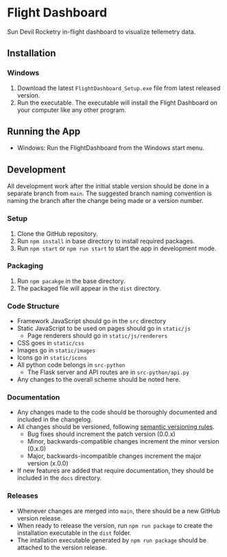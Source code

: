 # Flight Dashboard
Sun Devil Rocketry in-flight dashboard to visualize tellemetry data.


## Installation

### Windows
1. Download the latest `FlightDashboard_Setup.exe` file from latest released version.
2. Run the executable. The executable will install the Flight Dashboard on your computer like any other program.


## Running the App
- Windows: Run the FlightDashboard from the Windows start menu.


## Development
All development work after the initial stable version should be done in a separate branch from `main`. The suggested branch naming convention is naming the branch after the change being made or a version number.

### Setup
1. Clone the GitHub repository.
2. Run `npm install` in base directory to install required packages.
3. Run `npm start` or `npm run start` to start the app in development mode.

### Packaging
1. Run `npm pacakge` in the base directory.
2. The packaged file will appear in the `dist` directory.

### Code Structure
- Framework JavaScript should go in the `src` directory
- Static JavaScript to be used on pages should go in `static/js`
  - Page renderers  should go in `static/js/renderers`
- CSS goes in `static/css`
- Images go in `static/images`
- Icons go in `static/icons`
- All python code belongs in `src-python`
  - The Flask server and API routes are in `src-python/api.py`
- Any changes to the overall scheme should be noted here.

### Documentation
- Any changes made to the code should be thoroughly documented and included in the changelog.
- All changes should be versioned, following [semantic versioning rules](https://semver.org/).
  - Bug fixes should increment the patch version (0.0.x)
  - Minor, backwards-compatible changes increment the minor version (0.x.0)
  - Major, backwards-incompatible changes increment the major version (x.0.0)
- If new features are added that require documentation, they should be included in the `docs` directory.

### Releases
- Whenever changes are merged into `main`, there should be a new GitHub version release.
- When ready to release the version, run `npm run package` to create the installation executable in the `dist` folder.
- The intallation executable generated by `npm run package` should be attached to the version release.
